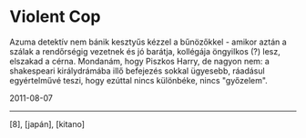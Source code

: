 # Violent Cop

Azuma detektív nem bánik kesztyűs kézzel a bűnözőkkel - amikor aztán a szálak a rendőrségig vezetnek és jó barátja, kollégája öngyilkos (?) lesz, elszakad a cérna. Mondanám, hogy Piszkos Harry, de nagyon nem: a shakespeari királydrámába illő befejezés sokkal ügyesebb, ráadásul egyértelművé teszi, hogy ezúttal nincs különbéke, nincs "győzelem".

2011-08-07 

----

[8], [japán], [kitano]